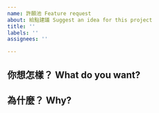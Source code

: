 ```yaml
---
name: 許願池 Feature request
about: 給點建議 Suggest an idea for this project
title: ''
labels: ''
assignees: ''

---
```


## 你想怎樣？ What do you want?

## 為什麼？ Why?
